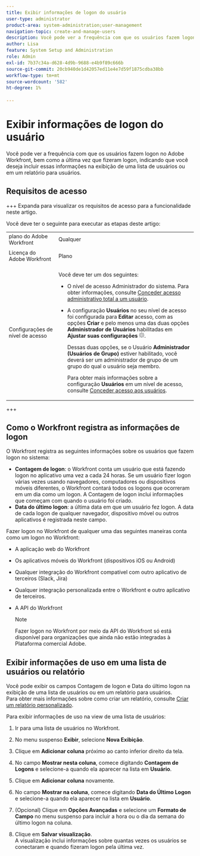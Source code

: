 ```yaml
---
title: Exibir informações de logon do usuário
user-type: administrator
product-area: system-administration;user-management
navigation-topic: create-and-manage-users
description: Você pode ver a frequência com que os usuários fazem logon no Workfront, bem como a última vez que fizeram logon, indicando que você deseja incluir essas informações na exibição de uma lista de usuários ou em um relatório para usuários.
author: Lisa
feature: System Setup and Administration
role: Admin
exl-id: 7b37c34a-d628-4d9b-9688-e4b9f89c666b
source-git-commit: 20cb940de1d42057ed11e4e7d59f1875cdba38bb
workflow-type: tm+mt
source-wordcount: '582'
ht-degree: 1%

---
```


# Exibir informações de logon do usuário

Você pode ver a frequência com que os usuários fazem logon no Adobe Workfront, bem como a última vez que fizeram logon, indicando que você deseja incluir essas informações na exibição de uma lista de usuários ou em um relatório para usuários.

## Requisitos de acesso

+++ Expanda para visualizar os requisitos de acesso para a funcionalidade neste artigo.

Você deve ter o seguinte para executar as etapas deste artigo:

<table style="table-layout:auto"> 
 <col> 
 <col> 
 <tbody> 
  <tr> 
   <td role="rowheader">plano do Adobe Workfront</td> 
   <td>Qualquer</td> 
  </tr> 
  <tr> 
   <td role="rowheader">Licença do Adobe Workfront</td> 
   <td> <p>Plano </p>   </td> 
  </tr> 
  <tr> 
   <td role="rowheader">Configurações de nível de acesso</td> 
   <td> <p>Você deve ter um dos seguintes:</p> 
    <ul> 
     <li> <p>O nível de acesso Administrador do sistema. Para obter informações, consulte <a href="../../../administration-and-setup/add-users/configure-and-grant-access/grant-a-user-full-administrative-access.md" class="MCXref xref">Conceder acesso administrativo total a um usuário</a>. </p> </li> 
     <li> <p>A configuração <b>Usuários</b> no seu nível de acesso foi configurada para <b>Editar</b> acesso, com as opções <b>Criar</b> e pelo menos uma das duas opções <b>Administrador de Usuários</b> habilitadas em <b>Ajustar suas configurações</b> <img src="assets/gear-icon-in-access-levels.png">. </p> <p>Dessas duas opções, se o Usuário <b>Administrador (Usuários de Grupo)</b> estiver habilitado, você deverá ser um administrador de grupo de um grupo do qual o usuário seja membro.</p> <p>Para obter mais informações sobre a configuração <b>Usuários</b> em um nível de acesso, consulte <a href="../../../administration-and-setup/add-users/configure-and-grant-access/grant-access-other-users.md" class="MCXref xref">Conceder acesso aos usuários</a>.</p> </li> 
    </ul> </td> 
  </tr> 
 </tbody> 
</table>

+++

## Como o Workfront registra as informações de logon

O Workfront registra as seguintes informações sobre os usuários que fazem logon no sistema:

* **Contagem de logon**: o Workfront conta um usuário que está fazendo logon no aplicativo uma vez a cada 24 horas. Se um usuário fizer logon várias vezes usando navegadores, computadores ou dispositivos móveis diferentes, o Workfront contará todos os logons que ocorreram em um dia como um logon. A Contagem de logon inclui informações que começam com quando o usuário foi criado.
* **Data do último logon**: a última data em que um usuário fez logon. A data de cada logon de qualquer navegador, dispositivo móvel ou outros aplicativos é registrada neste campo.

Fazer logon no Workfront de qualquer uma das seguintes maneiras conta como um logon no Workfront:

* A aplicação web do Workfront
* Os aplicativos móveis do Workfront (dispositivos iOS ou Android)
* Qualquer integração do Workfront compatível com outro aplicativo de terceiros (Slack, Jira)
* Qualquer integração personalizada entre o Workfront e outro aplicativo de terceiros.
* A API do Workfront

  >[!NOTE]
  >
  >Fazer logon no Workfront por meio da API do Workfront só está disponível para organizações que ainda não estão integradas à Plataforma comercial Adobe.

## Exibir informações de uso em uma lista de usuários ou relatório

Você pode exibir os campos Contagem de logon e Data do último logon na exibição de uma lista de usuários ou em um relatório para usuários.\
Para obter mais informações sobre como criar um relatório, consulte [Criar um relatório personalizado](../../../reports-and-dashboards/reports/creating-and-managing-reports/create-custom-report.md).

Para exibir informações de uso na view de uma lista de usuários:

1. Ir para uma lista de usuários no Workfront.
1. No menu suspenso **Exibir**, selecione **Nova Exibição**.

1. Clique em **Adicionar coluna** próximo ao canto inferior direito da tela.
1. No campo **Mostrar nesta coluna**, comece digitando **Contagem de Logons** e selecione-a quando ela aparecer na lista em **Usuário**.

1. Clique em **Adicionar coluna** novamente.
1. No campo **Mostrar na coluna**, comece digitando **Data do Último Logon** e selecione-a quando ela aparecer na lista em **Usuário**.

1. (Opcional) Clique em **Opções Avançadas** e selecione um **Formato de Campo** no menu suspenso para incluir a hora ou o dia da semana do último logon na coluna.

1. Clique em **Salvar visualização**.\
   A visualização inclui informações sobre quantas vezes os usuários se conectaram e quando fizeram logon pela última vez.
